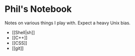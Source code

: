 # Phil's Notebook
Notes on various things I play with. Expect a heavy Unix bias.

- [[Shell|sh]]
- [[C++]]
- [[CSS]]
- [[git]]